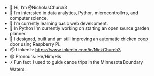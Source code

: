 - 👋 Hi, I’m @NicholasChurch3
- 👀 I’m interested in data analytics, Python, microcontrollers, and computer science.
- 🌱 I’m currently learning basic web development.
- 💞️ In Python I'm currently working on starting an open source garden planner.
- 🐔 I designed, built and am still improving an automatic chicken coop door using Raspberry Pi.
- 📫 LinkedIn: https://www.linkedin.com/in/NickChurch3
- 😄 Pronouns: He/Him/His
- ⚡ Fun fact: I used to guide canoe trips in the Minnesota Boundary Waters.

<!---
NicholasChurch3/NicholasChurch3 is a ✨ special ✨ repository because its `README.md` (this file) appears on your GitHub profile.
You can click the Preview link to take a look at your changes.
--->
